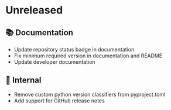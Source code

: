 # Unreleased

## 📚 Documentation
* Update repository status badge in documentation
* Fix minimum required version in documentation and README
* Update developer documentation

## 🔩  Internal
* Remove custom python version classifiers from pyproject.toml
* Add support for GitHub release notes
